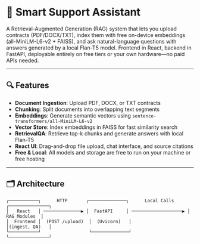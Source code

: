 # 📄 Smart Support Assistant

A Retrieval-Augmented Generation (RAG) system that lets you upload contracts (PDF/DOCX/TXT), index them with free on-device embeddings (all-MiniLM-L6-v2 + FAISS), and ask natural-language questions with answers generated by a local Flan-T5 model. Frontend in React, backend in FastAPI, deployable entirely on free tiers or your own hardware—no paid APIs needed.

---

## 🔍 Features

- **Document Ingestion**: Upload PDF, DOCX, or TXT contracts  
- **Chunking**: Split documents into overlapping text segments  
- **Embeddings**: Generate semantic vectors using `sentence-transformers/all-MiniLM-L6-v2`  
- **Vector Store**: Index embeddings in FAISS for fast similarity search  
- **RetrievalQA**: Retrieve top-k chunks and generate answers with local Flan-T5  
- **React UI**: Drag-and-drop file upload, chat interface, and source citations  
- **Free & Local**: All models and storage are free to run on your machine or free hosting

---

## 🗂️ Architecture

```text
┌───────────┐      HTTP       ┌──────────────┐      Local Calls       ┌───────────────┐
│   React   │ ──────────────▶ │  FastAPI     │ ───────────────────▶ │  RAG Modules  │
│  Frontend │  (POST /upload)  │  (Uvicorn)   │                      │(ingest, QA)   │
└───────────┘                  └──────────────┘                      └───────────────┘
